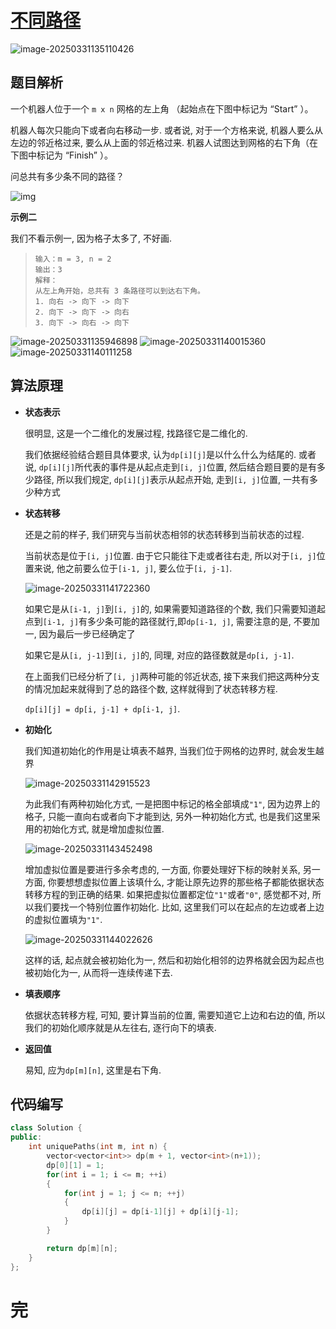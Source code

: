 # [不同路径](https://leetcode.cn/problems/unique-paths)

![image-20250331135110426](https://md-wind.oss-cn-nanjing.aliyuncs.com/md/20250331135110509.png)

## 题目解析

一个机器人位于一个 `m x n` 网格的左上角 （起始点在下图中标记为 “Start” ）。

机器人每次只能向下或者向右移动一步. 或者说, 对于一个方格来说, 机器人要么从左边的邻近格过来, 要么从上面的邻近格过来. 机器人试图达到网格的右下角（在下图中标记为 “Finish” ）。

问总共有多少条不同的路径？

![img](https://pic.leetcode.cn/1697422740-adxmsI-image.png)

**示例二**

我们不看示例一, 因为格子太多了, 不好画.

>```
>输入：m = 3, n = 2
>输出：3
>解释：
>从左上角开始，总共有 3 条路径可以到达右下角。
>1. 向右 -> 向下 -> 向下
>2. 向下 -> 向下 -> 向右
>3. 向下 -> 向右 -> 向下
>```

![image-20250331135946898](https://md-wind.oss-cn-nanjing.aliyuncs.com/md/20250331135946927.png) ![image-20250331140015360](https://md-wind.oss-cn-nanjing.aliyuncs.com/md/20250331140015389.png) ![image-20250331140111258](https://md-wind.oss-cn-nanjing.aliyuncs.com/md/20250331140111287.png)

## 算法原理

- **状态表示**

  很明显, 这是一个二维化的发展过程, 找路径它是二维化的.     

  我们依据经验结合题目具体要求, 认为`dp[i][j]`是以什么什么为结尾的.    或者说, `dp[i][j]`所代表的事件是从起点走到`[i, j]`位置, 然后结合题目要的是有多少路径, 所以我们规定, `dp[i][j]`表示从起点开始, 走到`[i, j]`位置, 一共有多少种方式

- **状态转移**

  还是之前的样子, 我们研究与当前状态相邻的状态转移到当前状态的过程.

  当前状态是位于`[i, j]`位置. 由于它只能往下走或者往右走, 所以对于`[i, j]`位置来说, 他之前要么位于`[i-1, j]`, 要么位于`[i, j-1]`. 

  ![image-20250331141722360](https://md-wind.oss-cn-nanjing.aliyuncs.com/md/20250331141722411.png)

  如果它是从`[i-1, j]`到`[i, j]`的, 如果需要知道路径的个数, 我们只需要知道起点到`[i-1, j]`有多少条可能的路径就行,即`dp[i-1, j]`, 需要注意的是, 不要加一, 因为最后一步已经确定了

  如果它是从`[i, j-1]`到`[i, j]`的, 同理, 对应的路径数就是`dp[i, j-1]`. 

  在上面我们已经分析了`[i, j]`两种可能的邻近状态, 接下来我们把这两种分支的情况加起来就得到了总的路径个数, 这样就得到了状态转移方程.

  `dp[i][j] = dp[i, j-1] + dp[i-1, j]`.

- **初始化**

  我们知道初始化的作用是让填表不越界, 当我们位于网格的边界时, 就会发生越界

  ![image-20250331142915523](https://md-wind.oss-cn-nanjing.aliyuncs.com/md/20250331142915563.png)

  为此我们有两种初始化方式, 一是把图中标记的格全部填成`"1"`, 因为边界上的格子, 只能一直向右或者向下才能到达, 另外一种初始化方式, 也是我们这里采用的初始化方式, 就是增加虚拟位置.

  ![image-20250331143452498](https://md-wind.oss-cn-nanjing.aliyuncs.com/md/20250331143452540.png)

  增加虚拟位置是要进行多余考虑的, 一方面, 你要处理好下标的映射关系, 另一方面, 你要想想虚拟位置上该填什么, 才能让原先边界的那些格子都能依据状态转移方程的到正确的结果. 如果把虚拟位置都定位`"1"`或者`"0"`, 感觉都不对, 所以我们要找一个特别位置作初始化. 比如, 这里我们可以在起点的左边或者上边的虚拟位置填为`"1"`.

  ![image-20250331144022626](https://md-wind.oss-cn-nanjing.aliyuncs.com/md/20250331144022667.png)

  这样的话, 起点就会被初始化为一, 然后和初始化相邻的边界格就会因为起点也被初始化为一, 从而将一连续传递下去.

- **填表顺序**

  依据状态转移方程, 可知, 要计算当前的位置, 需要知道它上边和右边的值, 所以我们的初始化顺序就是从左往右, 逐行向下的填表.

- **返回值**

  易知, 应为`dp[m][n]`, 这里是右下角.

## 代码编写

```cpp
class Solution {
public:
    int uniquePaths(int m, int n) {
        vector<vector<int>> dp(m + 1, vector<int>(n+1));
        dp[0][1] = 1;
        for(int i = 1; i <= m; ++i)
        {
            for(int j = 1; j <= n; ++j)
            {
                dp[i][j] = dp[i-1][j] + dp[i][j-1];
            }
        }

        return dp[m][n];
    }
};
```

# 完

